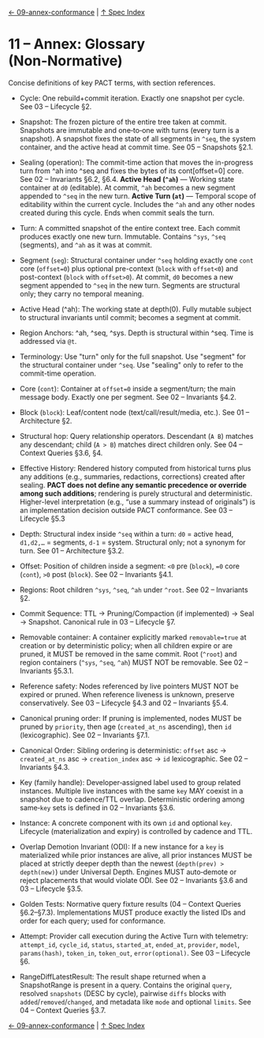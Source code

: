 [← 09-annex-conformance](09-annex-conformance.md) | [↑ Spec Index](../README.md)

# 11 – Annex: Glossary (Non‑Normative)

Concise definitions of key PACT terms, with section references.

- Cycle: One rebuild+commit iteration. Exactly one snapshot per cycle. See 03 – Lifecycle §2.
- Snapshot: The frozen picture of the entire tree taken at commit. Snapshots are immutable and one‑to‑one with turns (every turn is a snapshot). A snapshot fixes the state of all segments in `^seq`, the system container, and the active head at commit time. See 05 – Snapshots §2.1.
- Sealing (operation): The commit-time action that moves the in-progress turn from ^ah into ^seq and fixes the bytes of its cont[offset=0] core. See 02 – Invariants §6.2, §6.4.
**Active Head (`^ah`)** — Working state container at `d0` (editable). At commit, `^ah` becomes a new segment appended to `^seq` in the new turn.
**Active Turn (`at`)** — Temporal scope of editability within the current cycle.
Includes the `^ah` and any other nodes created during this cycle. Ends when commit seals the turn.
- Turn: A committed snapshot of the entire context tree. Each commit produces exactly one new turn. Immutable. Contains `^sys`, `^seq` (segments), and `^ah` as it was at commit.
- Segment (`seg`): Structural container under `^seq` holding exactly one `cont` core (`offset=0`) plus optional pre-context (`block` with `offset<0`) and post-context (`block` with `offset>0`). At commit, `d0` becomes a new segment appended to `^seq` in the new turn. Segments are structural only; they carry no temporal meaning.
- Active Head (^ah): The working state at depth(0). Fully mutable subject to structural invariants until commit; becomes a segment at commit.
- Region Anchors: ^ah, ^seq, ^sys. Depth is structural within ^seq. Time is addressed via `@t`.
- Terminology: Use "turn" only for the full snapshot. Use "segment" for the structural container under `^seq`. Use "sealing" only to refer to the commit-time operation.
- Core (`cont`): Container at `offset=0` inside a segment/turn; the main message body. Exactly one per segment. See 02 – Invariants §4.2.
- Block (`block`): Leaf/content node (text/call/result/media, etc.). See 01 – Architecture §2.
- Structural hop: Query relationship operators. Descendant (`A B`) matches any descendant; child (`A > B`) matches direct children only. See 04 – Context Queries §3.6, §4.
- Effective History: Rendered history computed from historical turns plus any additions
  (e.g., summaries, redactions, corrections) created after sealing. **PACT does not
  define any semantic precedence or override among such additions**; rendering is
  purely structural and deterministic. Higher-level interpretation (e.g., “use a
  summary instead of originals”) is an implementation decision outside PACT
  conformance. See 03 – Lifecycle §5.3
- Depth: Structural index inside `^seq` within a turn: `d0` = active head, `d1,d2,…` = segments, `d-1` = system. Structural only; not a synonym for turn. See 01 – Architecture §3.2.
- Offset: Position of children inside a segment: `<0` pre (`block`), `=0` core (`cont`), `>0` post (`block`). See 02 – Invariants §4.1.
- Regions: Root children `^sys`, `^seq`, `^ah` under `^root`. See 02 – Invariants §2.
- Commit Sequence: TTL → Pruning/Compaction (if implemented) → Seal → Snapshot. Canonical rule in 03 – Lifecycle §7.
- Removable container: A container explicitly marked `removable=true` at creation or by deterministic policy; when all children expire or are pruned, it MUST be removed in the same commit. Root (`^root`) and region containers (`^sys`, `^seq`, `^ah`) MUST NOT be removable. See 02 – Invariants §5.3.1.
- Reference safety: Nodes referenced by live pointers MUST NOT be expired or pruned. When reference liveness is unknown, preserve conservatively. See 03 – Lifecycle §4.3 and 02 – Invariants §5.4.
- Canonical pruning order: If pruning is implemented, nodes MUST be pruned by `priority`, then age (`created_at_ns` ascending), then `id` (lexicographic). See 02 – Invariants §7.1.
- Canonical Order: Sibling ordering is deterministic: `offset` asc → `created_at_ns` asc → `creation_index` asc → `id` lexicographic. See 02 – Invariants §4.3.

- Key (family handle): Developer‑assigned label used to group related instances. Multiple live instances with the same `key` MAY coexist in a snapshot due to cadence/TTL overlap. Deterministic ordering among same‑`key` sets is defined in 02 – Invariants §3.6.
- Instance: A concrete component with its own `id` and optional `key`. Lifecycle (materialization and expiry) is controlled by cadence and TTL.
- Overlap Demotion Invariant (ODI): If a new instance for a `key` is materialized while prior instances are alive, all prior instances MUST be placed at strictly deeper depth than the newest (`depth(prev) > depth(new)`) under Universal Depth. Engines MUST auto‑demote or reject placements that would violate ODI. See 02 – Invariants §3.6 and 03 – Lifecycle §3.5.

- Golden Tests: Normative query fixture results (04 – Context Queries §6.2–§7.3). Implementations MUST produce exactly the listed IDs and order for each query; used for conformance.

- Attempt: Provider call execution during the Active Turn with telemetry: `attempt_id`, `cycle_id`, `status`, `started_at`, `ended_at`, `provider`, `model`, `params(hash)`, `token_in`, `token_out`, `error(optional)`. See 03 – Lifecycle §6.
- RangeDiffLatestResult: The result shape returned when a SnapshotRange is present in a query. Contains the original `query`, resolved `snapshots` (DESC by cycle), pairwise `diffs` blocks with `added`/`removed`/`changed`, and metadata like `mode` and optional `limits`. See 04 – Context Queries §3.7.

[← 09-annex-conformance](09-annex-conformance.md) | [↑ Spec Index](../README.md)



